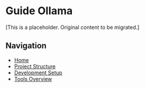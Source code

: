 # Guide Ollama

[This is a placeholder. Original content to be migrated.]

## Navigation
- [Home](Home)
- [Project Structure](Project-Structure)
- [Development Setup](Development-Setup)
- [Tools Overview](Tools-Overview)

